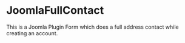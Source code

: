 # JoomlaFullContact
This is a Joomla Plugin Form which does a full address contact while creating an account.

